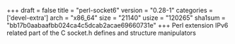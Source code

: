 +++
draft = false
title = "perl-socket6"
version = "0.28-1"
categories = ['devel-extra']
arch = "x86_64"
size = "21140"
usize = "120265"
sha1sum = "bb17b0aabaafbb024ca4c5dcab2acae69660731e"
+++
Perl extension IPv6 related part of the C socket.h defines and structure manipulators